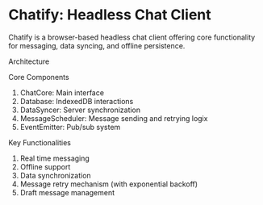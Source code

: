 
# Chatify: Headless Chat Client

Chatify is a browser-based headless chat client offering core functionality for messaging, data syncing, and offline persistence.

Architecture

Core Components

1. ChatCore: Main interface
2. Database: IndexedDB interactions
3. DataSyncer: Server synchronization
4. MessageScheduler: Message sending and retrying logix
5. EventEmitter: Pub/sub system

Key Functionalities

1. Real time messaging
2. Offline support
3. Data synchronization
4. Message retry mechanism (with exponential backoff)
5. Draft message management


